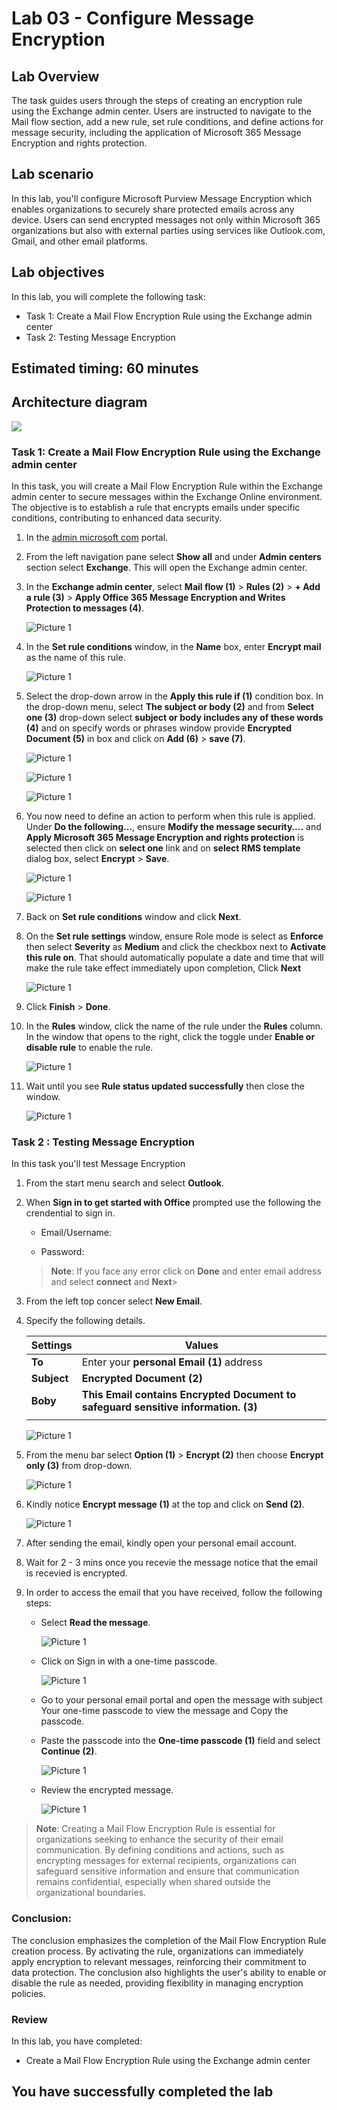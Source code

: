 # Lab 03 - Configure Message Encryption  

## Lab Overview
The task guides users through the steps of creating an encryption rule using the Exchange admin center. Users are instructed to navigate to the Mail flow section, add a new rule, set rule conditions, and define actions for message security, including the application of Microsoft 365 Message Encryption and rights protection.

## Lab scenario

In this lab, you'll configure Microsoft Purview Message Encryption which enables organizations to securely share protected emails across any device. Users can send encrypted messages not only within Microsoft 365 organizations but also with external parties using services like Outlook.com, Gmail, and other email platforms.

## Lab objectives

In this lab, you will complete the following task:

+ Task 1: Create a Mail Flow Encryption Rule using the Exchange admin center
+ Task 2: Testing Message Encryption 

## Estimated timing: 60 minutes

## Architecture diagram

![](../media/part1lab3.png)

### Task 1: Create a Mail Flow Encryption Rule using the Exchange admin center

In this task, you will create a Mail Flow Encryption Rule within the Exchange admin center to secure messages within the Exchange Online environment. The objective is to establish a rule that encrypts emails under specific conditions, contributing to enhanced data security.

1. In the [admin microsoft com](https://admin.microsoft.com/) portal. 

1. From the left navigation pane select **Show all** and under **Admin centers** section select **Exchange**. This will open the Exchange admin center.

1. In the **Exchange admin center**, select **Mail flow (1)** > **Rules (2)** > **+ Add a rule (3)** > **Apply Office 365 Message Encryption and Writes Protection to messages (4)**.

     ![Picture 1](../media/EM-(1).png)

1. In the **Set rule conditions** window, in the **Name** box, enter **Encrypt mail** as the name of this rule.

    ![Picture 1](../media/EM-2.png)

1. Select the drop-down arrow in the **Apply this rule if (1)** condition box. In the drop-down menu, select **The subject or body (2)** and from **Select one (3)** drop-down select **subject or body includes any of these words (4)**  and on specify words or phrases window provide **Encrypted Document (5)** in box and click on **Add (6)** > **save (7)**.

   ![Picture 1](../media/EM-3.png)

   ![Picture 1](../media/EM-(4).png)

   ![Picture 1](../media/EM-(5)1.png)

1. You now need to define an action to perform when this rule is applied. Under **Do the following…**, ensure **Modify the message security….** and **Apply Microsoft 365 Message Encryption and rights protection** is selected then click on **select one** link and on **select RMS template** dialog box, select **Encrypt** > **Save**.
   
     ![Picture 1](../media/EM-6.png)

     ![Picture 1](../media/EM-(7).png)
   
1.  Back on **Set rule conditions** window and click **Next**.

1. On the **Set rule settings** window, ensure Role mode is select as **Enforce** then select **Severity** as **Medium** and click the checkbox next to **Activate this rule on**. That should automatically populate a date and time that will make the rule take effect immediately upon completion, Click **Next** 

    ![Picture 1](../media/EM-8.png)

1. Click  **Finish** > **Done**.

1. In the **Rules** window, click the name of the rule under the **Rules** column. In the window that opens to the right, click the toggle under **Enable or disable rule** to enable the rule.

   ![Picture 1](../media/image8-lab3.png)

1. Wait until you see **Rule status updated successfully** then close the window.

    ![Picture 1](../media/EM-19.png)

### Task 2 : Testing Message Encryption  

In this task you'll test Message Encryption

1. From the start menu search and select **Outlook**.

1. When **Sign in to get started with Office** prompted use the following the crendential to sign in.

    * Email/Username: <inject key="AzureAdUserEmail"></inject>

    * Password: <inject key="AzureAdUserPassword"></inject>

    >**Note**: If you face any error click on **Done** and enter email address and select **connect** and **Next**>

1. From the left top concer select **New Email**.    

1. Specify the following details.


     | **Settings**        | **Values**   | 
     | ------------------- | ------------ |
     | **To**              | Enter your **personal Email (1)** address     | 
     | **Subject**         |   **Encrypted Document (2)**           |                                  
     | **Boby**            |     **This Email contains Encrypted Document to safeguard sensitive information. (3)**  |                                   
     |||
                                
   
    ![Picture 1](../media/EM-20.png)
      
1. From the menu bar select **Option (1)** > **Encrypt (2)** then choose **Encrypt only (3)** from drop-down.

   ![Picture 1](../media/EM-21.png)

1. Kindly notice **Encrypt message (1)** at the top and click on **Send (2)**.

    ![Picture 1](../media/EM-22.png)

1. After sending the email, kindly open your personal email account.

1. Wait for 2 - 3 mins once you recevie the message notice that the email is recevied is encrypted.

1. In order to access the email that you have received, follow the following steps:

   -  Select **Read the message**.

       ![Picture 1](../media/EM-(13).png)
      
   -  Click on Sign in with a one-time passcode.

       ![Picture 1](../media/EM-14.png)
      
   -   Go to your personal email portal and open the message with subject Your one-time passcode to view the message and Copy the passcode.
         
   - Paste the passcode into the **One-time passcode (1)** field  and select **Continue (2)**.

       ![Picture 1](../media/EM-15.png)
     
   -  Review the encrypted message.
  
        ![Picture 1](../media/EM-23.png)

>**Note**: Creating a Mail Flow Encryption Rule is essential for organizations seeking to enhance the security of their email communication. By defining conditions and actions, such as encrypting messages for external recipients, organizations can safeguard sensitive information and ensure that communication remains confidential, especially when shared outside the organizational boundaries.

### Conclusion:
The conclusion emphasizes the completion of the Mail Flow Encryption Rule creation process. By activating the rule, organizations can immediately apply encryption to relevant messages, reinforcing their commitment to data protection. The conclusion also highlights the user's ability to enable or disable the rule as needed, providing flexibility in managing encryption policies.


### Review
In this lab, you have completed:

+ Create a Mail Flow Encryption Rule using the Exchange admin center

## You have successfully completed the lab
